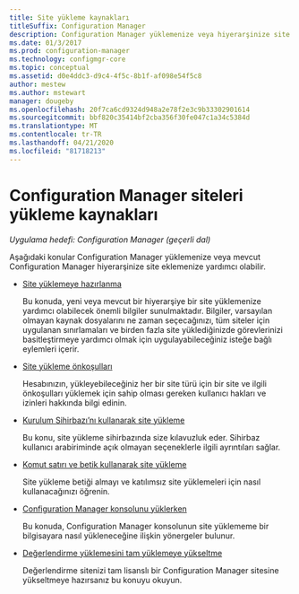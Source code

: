 ```yaml
---
title: Site yükleme kaynakları
titleSuffix: Configuration Manager
description: Configuration Manager yüklemenize veya hiyerarşinize site eklemenize yardımcı olan konuların listesini gözden geçirin.
ms.date: 01/3/2017
ms.prod: configuration-manager
ms.technology: configmgr-core
ms.topic: conceptual
ms.assetid: d0e4ddc3-d9c4-4f5c-8b1f-af098e54f5c8
author: mestew
ms.author: mstewart
manager: dougeby
ms.openlocfilehash: 20f7ca6cd9324d948a2e78f2e3c9b33302901614
ms.sourcegitcommit: bbf820c35414bf2cba356f30fe047c1a34c5384d
ms.translationtype: MT
ms.contentlocale: tr-TR
ms.lasthandoff: 04/21/2020
ms.locfileid: "81718213"
---
```

# <a name="resources-for-installing-configuration-manager-sites"></a>Configuration Manager siteleri yükleme kaynakları

*Uygulama hedefi: Configuration Manager (geçerli dal)*

Aşağıdaki konular Configuration Manager yüklemenize veya mevcut Configuration Manager hiyerarşinize site eklemenize yardımcı olabilir.

- [Site yüklemeye hazırlanma](prepare-to-install-sites.md)

  Bu konuda, yeni veya mevcut bir hiyerarşiye bir site yüklemenize yardımcı olabilecek önemli bilgiler sunulmaktadır. Bilgiler, varsayılan olmayan kaynak dosyalarını ne zaman seçecağınızı, tüm siteler için uygulanan sınırlamaları ve birden fazla site yüklediğinizde görevlerinizi basitleştirmeye yardımcı olmak için uygulayabileceğiniz isteğe bağlı eylemleri içerir.

- [Site yükleme önkoşulları](prerequisites-for-installing-sites.md)

  Hesabınızın, yükleyebileceğiniz her bir site türü için bir site ve ilgili önkoşulları yüklemek için sahip olması gereken kullanıcı hakları ve izinleri hakkında bilgi edinin.

- [Kurulum Sihirbazı’nı kullanarak site yükleme](use-the-setup-wizard-to-install-sites.md)

  Bu konu, site yükleme sihirbazında size kılavuzluk eder. Sihirbaz kullanıcı arabiriminde açık olmayan seçeneklerle ilgili ayrıntıları sağlar.  

- [Komut satırı ve betik kullanarak site yükleme](use-a-command-line-to-install-sites.md)

  Site yükleme betiği almayı ve katılımsız site yüklemeleri için nasıl kullanacağınızı öğrenin.

- [Configuration Manager konsolunu yüklerken](install-consoles.md)

  Bu konuda, Configuration Manager konsolunun site yüklememe bir bilgisayara nasıl yükleneceğine ilişkin yönergeler bulunur.

- [Değerlendirme yüklemesini tam yüklemeye yükseltme](upgrade-an-evaluation-install-to-a-full-install.md)

  Değerlendirme sitenizi tam lisanslı bir Configuration Manager sitesine yükseltmeye hazırsanız bu konuyu okuyun.
